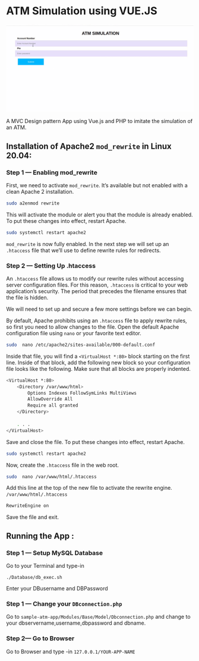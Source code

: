 # ATM Simulation using VUE.JS

![atm](preview.gif?raw=true " ")


A MVC Design pattern App using Vue.js and PHP to imitate the simulation of an ATM.

## Installation of  Apache2 `mod_rewrite` in Linux 20.04:

### Step 1 — Enabling mod_rewrite

First, we need to activate  `mod_rewrite`. It’s available but not enabled with a clean Apache 2 installation.

```bash
sudo a2enmod rewrite
```
This will activate the module or alert you that the module is already enabled. To put these changes into effect, restart Apache.

```bash
sudo systemctl restart apache2
```

`mod_rewrite`  is now fully enabled. In the next step we will set up an  `.htaccess`  file that we’ll use to define rewrite rules for redirects.

### Step 2 — Setting Up .htaccess

An  `.htaccess`  file allows us to modify our rewrite rules without accessing server configuration files. For this reason,  `.htaccess`  is critical to your web application’s security. The period that precedes the filename ensures that the file is hidden.

We will need to set up and secure a few more settings before we can begin.

By default, Apache prohibits using an  `.htaccess`  file to apply rewrite rules, so first you need to allow changes to the file. Open the default Apache configuration file using  `nano`  or your favorite text editor.

```bash
sudo  nano /etc/apache2/sites-available/000-default.conf
```

Inside that file, you will find a  `<VirtualHost *:80>`  block starting on the first line. Inside of that block, add the following new block so your configuration file looks like the following. Make sure that all blocks are properly indented.

```bash
<VirtualHost *:80>
    <Directory /var/www/html>
        Options Indexes FollowSymLinks MultiViews
        AllowOverride All
        Require all granted
    </Directory>

    . . .
</VirtualHost>
```

Save and close the file. To put these changes into effect, restart Apache.

```bash
sudo systemctl restart apache2
```

Now, create the  `.htaccess`  file in the web root.

```bash
sudo  nano /var/www/html/.htaccess
```
Add this line at the top of the new file to activate the rewrite engine.
`/var/www/html/.htaccess`

```bash
RewriteEngine on
```
Save the file and exit.

## Running the App :

### Step 1 — Setup MySQL Database

Go to your Terminal and type-in 

```
./Database/db_exec.sh
```
Enter your DBusername and DBPassword

### Step 1 — Change your `DBconnection.php`

Go to `sample-atm-app/Modules/Base/Model/Dbconnection.php` and change to your dbservername,username,dbpassword and dbname.

### Step 2— Go to Browser 
Go to Browser and type -in `127.0.0.1/YOUR-APP-NAME`

